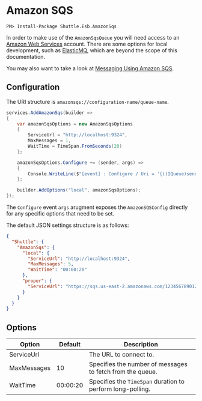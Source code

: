 # Amazon SQS

```
PM> Install-Package Shuttle.Esb.AmazonSqs
```

In order to make use of the `AmazonSqsQueue` you will need access to an [Amazon Web Services](https://aws.amazon.com/sqs/) account.  There are some options for local development, such as [ElasticMQ](https://github.com/softwaremill/elasticmq), which are beyond the scope of this documentation.

You may also want to take a look at [Messaging Using Amazon SQS](https://docs.aws.amazon.com/sdk-for-net/v3/developer-guide/sqs-apis-intro.html).

## Configuration

The URI structure is `amazonsqs://configuration-name/queue-name`.

```c#
services.AddAmazonSqs(builder =>
{
    var amazonSqsOptions = new AmazonSqsOptions
    {
        ServiceUrl = "http://localhost:9324",
        MaxMessages = 1,
        WaitTime = TimeSpan.FromSeconds(20)
    };

    amazonSqsOptions.Configure += (sender, args) =>
    {
        Console.WriteLine($"[event] : Configure / Uri = '{((IQueue)sender).Uri}'");
    };

    builder.AddOptions("local", amazonSqsOptions);
});
```

The `Configure` event `args` arugment exposes the `AmazonSQSConfig` directly for any specific options that need to be set.

The default JSON settings structure is as follows:

```json
{
  "Shuttle": {
    "AmazonSqs": {
      "local": {
        "ServiceUrl": "http://localhost:9324",
        "MaxMessages": 5,
        "WaitTime": "00:00:20"
      },
      "proper": {
        "ServiceUrl": "https://sqs.us-east-2.amazonaws.com/123456789012/MyQueue"
      }
    }
  }
}
```

## Options

| Option | Default | Description |
| --- | --- | --- | 
| ServiceUrl |  | The URL to connect to. |
| MaxMessages | 10 | Specifies the number of messages to fetch from the queue. |
| WaitTime | 00:00:20 | Specifies the `TimeSpan` duration to perform long-polling. |
